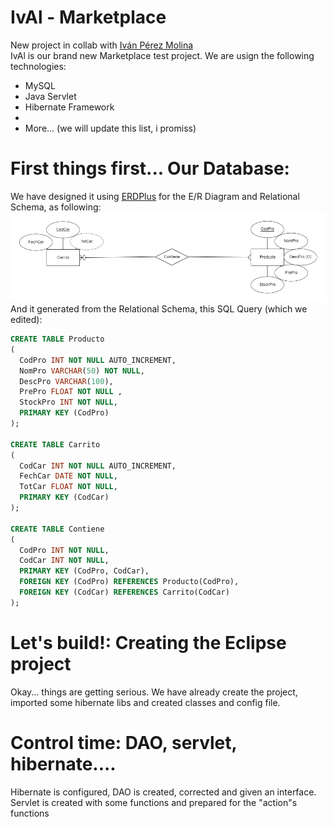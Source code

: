# IvAl - Marketplace
New project in collab with <a href="https://github.com/ivanperezmolina" target="_blank">Iván Pérez Molina</a> <br>
IvAl is our brand new Marketplace test project. We are usign the following technologies: <br>
<ul>
    <li>MySQL</li>
    <li>Java Servlet</li>
    <li>Hibernate Framework<li>
    <li>More... (we will update this list, i promiss)</li>
</ul>

<h1>First things first... Our Database:</h1>
We have designed it using <a href="https://erdplus.com" target="_blank">ERDPlus</a> for the E/R Diagram and Relational Schema, as following:
<img src="Files/ERDiagram.png">
And it generated from the Relational Schema, this SQL Query (which we edited):

```SQL
CREATE TABLE Producto
(
  CodPro INT NOT NULL AUTO_INCREMENT,
  NomPro VARCHAR(50) NOT NULL,
  DescPro VARCHAR(100),
  PrePro FLOAT NOT NULL ,
  StockPro INT NOT NULL,
  PRIMARY KEY (CodPro)
);

CREATE TABLE Carrito
(
  CodCar INT NOT NULL AUTO_INCREMENT,
  FechCar DATE NOT NULL,
  TotCar FLOAT NOT NULL,  
  PRIMARY KEY (CodCar)
);

CREATE TABLE Contiene
(
  CodPro INT NOT NULL,
  CodCar INT NOT NULL,
  PRIMARY KEY (CodPro, CodCar),
  FOREIGN KEY (CodPro) REFERENCES Producto(CodPro),
  FOREIGN KEY (CodCar) REFERENCES Carrito(CodCar)
);
```

<h1>Let's build!: Creating the Eclipse project</h1>
Okay... things are getting serious. We have already create the project, imported some hibernate libs and created classes and config file.
<h1> Control time: DAO, servlet, hibernate.... </h1>
Hibernate is configured, DAO is created, corrected and given an interface. Servlet is created with some functions and prepared for the "action"s functions

